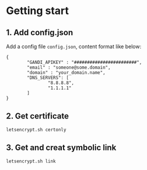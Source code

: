 # Getting start

## 1. Add config.json

Add a config file `config.json`, content format like below:

```
{
        "GANDI_APIKEY" : "########################",
        "email" : "someone@some.domain",
        "domain" : "your_domain.name",
        "DNS_SERVERS": [
                "8.8.8.8",
                "1.1.1.1"
        ]
}
```

## 2. Get certificate

```
letsencrypt.sh certonly
```

## 3. Get and creat symbolic link

```
letsencrypt.sh link
```
